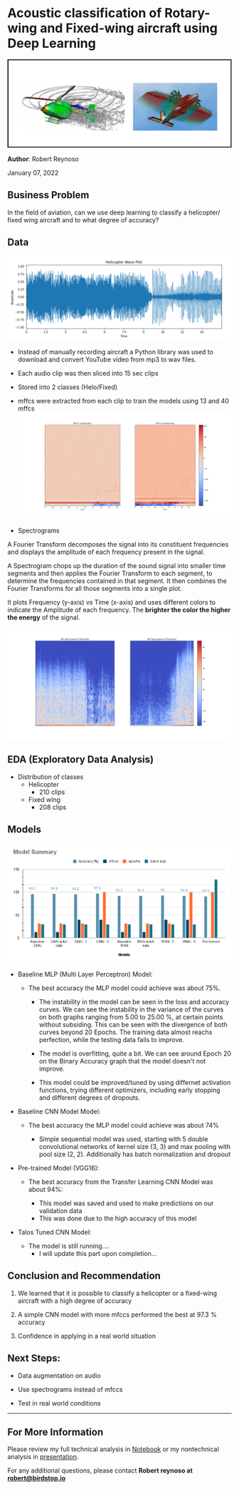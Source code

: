 # Acoustic classification of Rotary-wing and Fixed-wing aircraft using Deep Learning

![xray](https://github.com/reynoso811/Capstone_Audio-Analysis/blob/main/heloVSfixed.png)

**Author**: Robert Reynoso


January 07, 2022

## Business Problem

In the field of aviation, can we use deep learning to classify a helicopter/ fixed wing aircraft and to what degree of accuracy?

## Data

![wavfile](https://github.com/reynoso811/Capstone_Audio-Analysis/blob/main/Helo_wave.png)

* Instead of manually recording aircraft a Python library was used to download and convert YouTube video from mp3 to wav files.
* Each audio clip was then sliced into 15 sec clips
* Stored into 2 classes (Helo/Fixed)


* mffcs were extracted from each clip to train the models using 13 and 40 mffcs
![mffcs](https://github.com/reynoso811/Capstone_Audio-Analysis/blob/main/mfcc_1.png)

* Spectrograms

A Fourier Transform decomposes the signal into its constituent frequencies and displays the amplitude of each frequency present in the signal.

A Spectrogram chops up the duration of the sound signal into smaller time segments and then applies the Fourier Transform to each segment, to determine the frequencies contained in that segment. It then combines the Fourier Transforms for all those segments into a single plot.

It plots Frequency (y-axis) vs Time (x-axis) and uses different colors to indicate the Amplitude of each frequency. The **brighter the color the higher the energy** of the signal.

![spec](https://github.com/reynoso811/Capstone_Audio-Analysis/blob/main/melspec_1.png)


## EDA (Exploratory Data Analysis)

* Distribution of classes
    - Helicopter
        - 210 clips
    - Fixed wing
        - 208 clips


## Models
![Test](https://github.com/reynoso811/Capstone_Audio-Analysis/blob/main/Model%20Summary.png)

* Baseline MLP (Multi Layer Perceptron) Model:
    - The best accuracy the MLP model could achieve was about 75%.
    
        - The instability in the model can be seen in the loss and accuracy curves. We can see the instability in the variance 
          of the curves on both graphs ranging from 5.00 to 25.00 %, at certain points without subsiding. This can be seen 
          with the divergence of both curves beyond 20 Epochs. The training data almost reachs perfection, while the testing 
          data fails to improve.
          
        - The model is overfitting, quite a bit. We can see around Epoch 20 on the Binary Accuracy graph that the model 
          doesn't not improve.
          
        - This model could be improved/tuned by using differnet activation functions, trying different optimizers, 
          including early stopping and different degrees of dropouts.
        
        
* Baseline CNN Model Model:
    - The best accuracy the MLP model could achieve was about 74%

        - Simple sequential model was used, starting with 5 double convolutional networks of kernel size (3, 3) and max pooling with pool size (2, 2).            Additionally has batch normalization and dropout
        
           
* Pre-trained Model (VGG16):
    - The best accuracy from the Transfer Learning CNN Model was about 94%:

        - This model was saved and used to make predictions on our validation data
        - This was done due to the high accuracy of this model


* Talos Tuned CNN Model:
    - The model is still running....
        - I will update this part upon completion...
        

##  Conclusion and Recommendation


1. We learned that it is possible to classify a helicopter or a fixed-wing aircraft with a high degree of accuracy


2. A simple CNN model with more mfccs performed the best at 97.3 % accuracy


3. Confidence in applying in a real world situation



## Next Steps: 

* Data augmentation on audio


* Use spectrograms instead of mfccs


* Test in real world conditions






***

## For More Information

Please review my full technical analysis in [Notebook](https://github.com/reynoso811/Image-Classification-Pneumonia-X-rays-/blob/main/Phase_04_MLP_CNN_talos.ipynb) or my nontechnical analysis in [presentation](https://github.com/reynoso811/Image-Classification-Pneumonia-X-rays-/blob/main/Phase_04%20-%20Image%20Classification.pdf).

For any additional questions, please contact **Robert reynoso at robert@birdstop.io**

